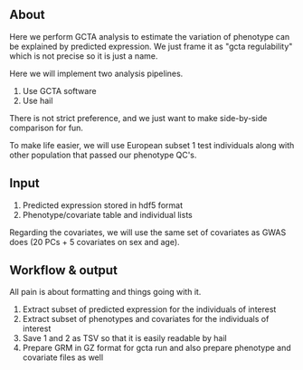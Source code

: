 ## About

Here we perform GCTA analysis to estimate the variation of phenotype can be explained by predicted expression. 
We just frame it as "gcta regulability" which is not precise so it is just a name.

Here we will implement two analysis pipelines. 

1. Use GCTA software
2. Use hail

There is not strict preference, and we just want to make side-by-side comparison for fun.

To make life easier, we will use European subset 1 test individuals along with other population that passed our phenotype QC's.

## Input

1. Predicted expression stored in hdf5 format
2. Phenotype/covariate table and individual lists

Regarding the covariates, we will use the same set of covariates as GWAS does (20 PCs + 5 covariates on sex and age).

## Workflow & output

All pain is about formatting and things going with it.

1. Extract subset of predicted expression for the individuals of interest
2. Extract subset of phenotypes and covariates for the individuals of interest
3. Save 1 and 2 as TSV so that it is easily readable by hail
4. Prepare GRM in GZ format for gcta run and also prepare phenotype and covariate files as well
